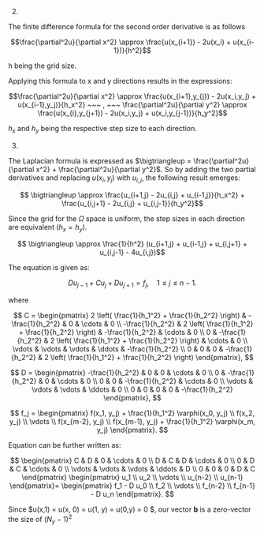 
2.
The finite difference formula for the second order derivative is as follows

$$\frac{\partial^2u}{\partial x^2} \approx \frac{u(x_{i+1}) - 2u(x_i) + u(x_{i-1})}{h^2}$$

h being the grid size.

Applying this formula to x and y directions results in the expressions:

$$\frac{\partial^2u}{\partial x^2} \approx \frac{u(x_{i+1},y_{j}) - 2u(x_i,y_j) + u(x_{i-1},y_j)}{h_x^2} ~~~ , ~~~ \frac{\partial^2u}{\partial y^2} \approx \frac{u(x_{i},y_{j+1}) - 2u(x_i,y_j) + u(x_i,y_{j-1})}{h_y^2}$$

$h_x$ and $h_y$ being the respective step size to each direction.

3.
The Laplacian formula is expressed as $\bigtriangleup = \frac{\partial^2u}{\partial x^2} + \frac{\partial^2u}{\partial y^2}$. So by adding the two partial derivatives and replacing $u(x_i,y_j)$ with $u_{i,j}$, the following result emerges:

$$ \bigtriangleup \approx \frac{u_{i+1,j} - 2u_{i,j} + u_{i-1,j}}{h_x^2} + \frac{u_{i,j+1} - 2u_{i,j} + u_{i,j-1}}{h_y^2}$$

Since the grid for the $\Omega$ space is uniform, the step sizes in each direction are equivalent ($h_x = h_y$).

$$ \bigtriangleup \approx \frac{1}{h^2} (u_{i+1,j} + u_{i-1,j} + u_{i,j+1} + u_{i,j-1} - 4u_{i,j})$$


The equation is given as:

$$ D u_{j-1} + C u_j + D u_{j+1} = f_j, \quad 1 \leq j \leq n-1. $$

where

$$
C = 
\begin{pmatrix}
2 \left( \frac{1}{h_1^2} + \frac{1}{h_2^2} \right) & -\frac{1}{h_2^2} & 0 & \cdots & 0 \\
-\frac{1}{h_2^2} & 2 \left( \frac{1}{h_1^2} + \frac{1}{h_2^2} \right) & -\frac{1}{h_2^2} & \cdots & 0 \\
0 & -\frac{1}{h_2^2} & 2 \left( \frac{1}{h_1^2} + \frac{1}{h_2^2} \right) & \cdots & 0 \\
\vdots & \vdots & \vdots & \ddots & -\frac{1}{h_2^2} \\
0 & 0 & 0 & -\frac{1}{h_2^2} & 2 \left( \frac{1}{h_1^2} + \frac{1}{h_2^2} \right)
\end{pmatrix},
$$

$$
D = 
\begin{pmatrix}
-\frac{1}{h_2^2} & 0 & 0 & \cdots & 0 \\
0 & -\frac{1}{h_2^2} & 0 & \cdots & 0 \\
0 & 0 & -\frac{1}{h_2^2} & \cdots & 0 \\
\vdots & \vdots & \vdots & \ddots & 0 \\
0 & 0 & 0 & 0 & -\frac{1}{h_2^2}
\end{pmatrix},
$$

$$
f_j = 
\begin{pmatrix}
f(x_1, y_j) + \frac{1}{h_1^2} \varphi(x_0, y_j) \\
f(x_2, y_j) \\
\vdots \\
f(x_{m-2}, y_j) \\
f(x_{m-1}, y_j) + \frac{1}{h_1^2} \varphi(x_m, y_j)
\end{pmatrix}.
$$

Equation can be further written as:

$$
\begin{pmatrix}
C & D & 0 & \cdots & 0 \\
D & C & D & \cdots & 0 \\
0 & D & C & \cdots & 0 \\
\vdots & \vdots & \vdots & \ddots & D \\
0 & 0 & 0 & D & C
\end{pmatrix}
\begin{pmatrix}
u_1 \\
u_2 \\
\vdots \\
u_{n-2} \\
u_{n-1}
\end{pmatrix}=
\begin{pmatrix}
f_1 - D u_0 \\
f_2 \\
\vdots \\
f_{n-2} \\
f_{n-1} - D u_n
\end{pmatrix}.
$$

Since $u(x,1) = u(x, 0) = u(1, y) = u(0,y) = 0 $, our vector **b** is a zero-vector the size of $(N_y - 1)^2$

